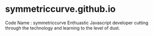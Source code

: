# symmetriccurve.github.io

Code Name : symmetriccurve
Enthuastic Javascript developer cutting through the technology and learning to the level of dust.
